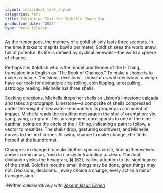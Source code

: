 ```yaml
---
layout: individual_text_layout
categories: text
title: Exhibition Text for Michelle Chang Qin
production_date: "2025"
type: Press Release
---
```

As the rumor goes, the memory of a goldfish only lasts three seconds. In the time it takes to map its bowl’s perimeter, Goldfish sees the world anew, full of potential. Its life is defined by cyclical renewals—the world a sphere of chance.

Perhaps it is Goldfish who is the model practitioner of the I- Ching, translated into English as “The Book of Changes.” To make a choice is to make a change. Decisions, decisions... those of us with decisions to weigh have our tools for divination: dice rolling, coin flipping, tarot pulling, astrology reading. Michelle has three shells.

Seeking directions, Michelle drops her shells on Lisbon’s limestone calçada and takes a photograph. Limestone—a composite of shells compressed under the weight of seawater—encounters its progeny in a moment of impact. Michelle reads the resulting message in the shells’ orientation: yin, yang, yang, a trigram. This arrangement corresponds to one of the nine cardinal points on the circle of the I-Ching, indicating a path to follow, a vector to meander. The shells drop, gesturing southwest, and Michelle moves to the next corner. Allowing chance to make change, she finds herself at the laundromat.

Change is exchanged to make clothes spin in a circle, finding themselves anew in orientation, fresh in the cycle from dirty to clean. The final divination yields the hexagram, ䷽ (62), calling attention to the significance of the small. Goldfish mouths, small things may be done, great things may not. Decisions, decisions... every choice a change, every action a minor transgression.

*\-Written collaboratively with [Joseph Issac Cohen](https://joseph-cohen.com/Home)*
